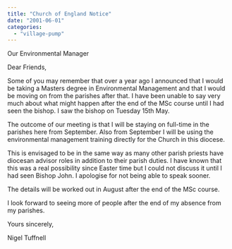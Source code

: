 ```yaml
---
title: "Church of England Notice"
date: "2001-06-01"
categories: 
  - "village-pump"
---
```


Our Environmental Manager

Dear Friends,

Some of you may remember that over a year ago I announced that I would be taking a Masters degree in Environmental Management and that I would be moving on from the parishes after that. I have been unable to say very much about what might happen after the end of the MSc course until I had seen the bishop. I saw the bishop on Tuesday 15th May.

The outcome of our meeting is that I will be staying on full-time in the parishes here from September. Also from September I will be using the environmental management training directly for the Church in this diocese.

This is envisaged to be in the same way as many other parish priests have diocesan advisor roles in addition to their parish duties. I have known that this was a real possibility since Easter time but I could not discuss it until I had seen Bishop John. I apologise for not being able to speak sooner.

The details will be worked out in August after the end of the MSc course.

I look forward to seeing more of people after the end of my absence from my parishes.

Yours sincerely,

Nigel Tuffnell
